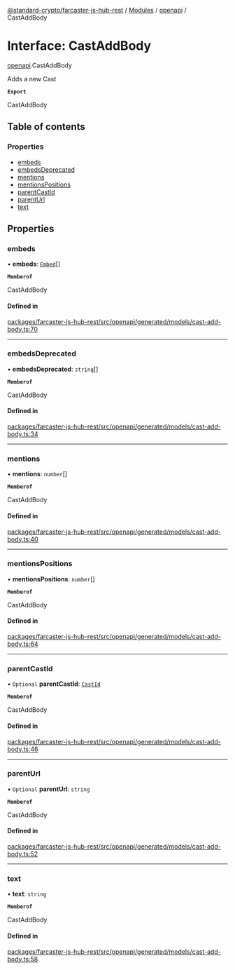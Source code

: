 [@standard-crypto/farcaster-js-hub-rest](../README.md) / [Modules](../modules.md) / [openapi](../modules/openapi.md) / CastAddBody

# Interface: CastAddBody

[openapi](../modules/openapi.md).CastAddBody

Adds a new Cast

**`Export`**

CastAddBody

## Table of contents

### Properties

- [embeds](openapi.CastAddBody.md#embeds)
- [embedsDeprecated](openapi.CastAddBody.md#embedsdeprecated)
- [mentions](openapi.CastAddBody.md#mentions)
- [mentionsPositions](openapi.CastAddBody.md#mentionspositions)
- [parentCastId](openapi.CastAddBody.md#parentcastid)
- [parentUrl](openapi.CastAddBody.md#parenturl)
- [text](openapi.CastAddBody.md#text)

## Properties

### embeds

• **embeds**: [`Embed`](../modules/openapi.md#embed)[]

**`Memberof`**

CastAddBody

#### Defined in

[packages/farcaster-js-hub-rest/src/openapi/generated/models/cast-add-body.ts:70](https://github.com/standard-crypto/farcaster-js/blob/main/packages/farcaster-js-hub-rest/src/openapi/generated/models/cast-add-body.ts#L70)

___

### embedsDeprecated

• **embedsDeprecated**: `string`[]

**`Memberof`**

CastAddBody

#### Defined in

[packages/farcaster-js-hub-rest/src/openapi/generated/models/cast-add-body.ts:34](https://github.com/standard-crypto/farcaster-js/blob/main/packages/farcaster-js-hub-rest/src/openapi/generated/models/cast-add-body.ts#L34)

___

### mentions

• **mentions**: `number`[]

**`Memberof`**

CastAddBody

#### Defined in

[packages/farcaster-js-hub-rest/src/openapi/generated/models/cast-add-body.ts:40](https://github.com/standard-crypto/farcaster-js/blob/main/packages/farcaster-js-hub-rest/src/openapi/generated/models/cast-add-body.ts#L40)

___

### mentionsPositions

• **mentionsPositions**: `number`[]

**`Memberof`**

CastAddBody

#### Defined in

[packages/farcaster-js-hub-rest/src/openapi/generated/models/cast-add-body.ts:64](https://github.com/standard-crypto/farcaster-js/blob/main/packages/farcaster-js-hub-rest/src/openapi/generated/models/cast-add-body.ts#L64)

___

### parentCastId

• `Optional` **parentCastId**: [`CastId`](openapi.CastId.md)

**`Memberof`**

CastAddBody

#### Defined in

[packages/farcaster-js-hub-rest/src/openapi/generated/models/cast-add-body.ts:46](https://github.com/standard-crypto/farcaster-js/blob/main/packages/farcaster-js-hub-rest/src/openapi/generated/models/cast-add-body.ts#L46)

___

### parentUrl

• `Optional` **parentUrl**: `string`

**`Memberof`**

CastAddBody

#### Defined in

[packages/farcaster-js-hub-rest/src/openapi/generated/models/cast-add-body.ts:52](https://github.com/standard-crypto/farcaster-js/blob/main/packages/farcaster-js-hub-rest/src/openapi/generated/models/cast-add-body.ts#L52)

___

### text

• **text**: `string`

**`Memberof`**

CastAddBody

#### Defined in

[packages/farcaster-js-hub-rest/src/openapi/generated/models/cast-add-body.ts:58](https://github.com/standard-crypto/farcaster-js/blob/main/packages/farcaster-js-hub-rest/src/openapi/generated/models/cast-add-body.ts#L58)
